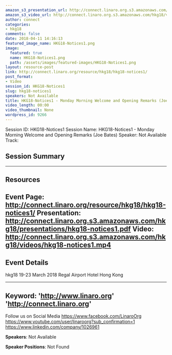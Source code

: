 ```yaml
---
amazon_s3_presentation_url: http://connect.linaro.org.s3.amazonaws.com/hkg18/presentations/hkg18-notices1.pdf
amazon_s3_video_url: http://connect.linaro.org.s3.amazonaws.com/hkg18/videos/hkg18-notices1.mp4
author: connect
categories:
- hkg18
comments: false
date: 2018-04-11 14:16:13
featured_image_name: HKG18-Notices1.png
image:
  featured: true
  name: HKG18-Notices1.png
  path: /assets/images/featured-images/HKG18-Notices1.png
layout: resource-post
link: http://connect.linaro.org/resource/hkg18/hkg18-notices1/
post_format:
- Video
session_id: HKG18-Notices1
slug: hkg18-notices1
speakers: Not Available
title: HKG18-Notices1 - Monday Morning Welcome and Opening Remarks (Joe Bates)
video_length: 00:00
video_thumbnail: None
wordpress_id: 9266
---
```


Session ID: HKG18-Notices1
Session Name: HKG18-Notices1 - Monday Morning Welcome and Opening Remarks (Joe Bates)
Speaker: Not Available
Track: 


## Session Summary

---------------------------------------------------
## Resources
Event Page: http://connect.linaro.org/resource/hkg18/hkg18-notices1/
Presentation: http://connect.linaro.org.s3.amazonaws.com/hkg18/presentations/hkg18-notices1.pdf
Video: http://connect.linaro.org.s3.amazonaws.com/hkg18/videos/hkg18-notices1.mp4
 ---------------------------------------------------
## Event Details
hkg18
19-23 March 2018 
Regal Airport Hotel Hong Kong

---------------------------------------------------
Keyword: 
'http://www.linaro.org'
'http://connect.linaro.org'
---------------------------------------------------
Follow us on Social Media
https://www.facebook.com/LinaroOrg
https://www.youtube.com/user/linaroorg?sub_confirmation=1
https://www.linkedin.com/company/1026961

**Speakers**: Not Available

**Speaker Positions**: Not Found